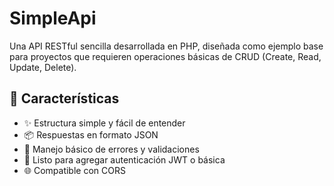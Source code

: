 # SimpleApi

Una API RESTful sencilla desarrollada en PHP, diseñada como ejemplo base para proyectos que requieren operaciones básicas de CRUD (Create, Read, Update, Delete).

## 🚀 Características

- ✨ Estructura simple y fácil de entender
- 📦 Respuestas en formato JSON
- 🧪 Manejo básico de errores y validaciones
- 🔐 Listo para agregar autenticación JWT o básica
- 🌐 Compatible con CORS
